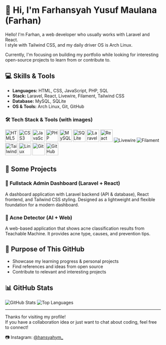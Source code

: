 # 👋 Hi, I'm Farhansyah Yusuf Maulana (Farhan)

Hello! I'm Farhan, a web developer who usually works with Laravel and React.  
I style with Tailwind CSS, and my daily driver OS is Arch Linux.  

Currently, I'm focusing on building my portfolio while looking for interesting open-source projects to learn from or contribute to.

## 💻 Skills & Tools

- **Languages:** HTML, CSS, JavaScript, PHP, SQL  
- **Stack:** Laravel, React, Livewire, Filament, Tailwind CSS  
- **Database:** MySQL, SQLite  
- **OS & Tools:** Arch Linux, Git, GitHub  

### 🛠️ Tech Stack & Tools (with images)

<p align="left">
  <!-- Languages -->
  <img src="https://cdn.jsdelivr.net/gh/devicons/devicon/icons/html5/html5-plain.svg" alt="HTML5" width="40" height="40"/>
  <img src="https://cdn.jsdelivr.net/gh/devicons/devicon/icons/css3/css3-plain.svg" alt="CSS3" width="40" height="40"/>
  <img src="https://cdn.jsdelivr.net/gh/devicons/devicon/icons/javascript/javascript-plain.svg" alt="JavaScript" width="40" height="40"/>
  <img src="https://cdn.jsdelivr.net/gh/devicons/devicon/icons/php/php-original.svg" alt="PHP" width="40" height="40"/>
  <img src="https://cdn.jsdelivr.net/gh/devicons/devicon/icons/mysql/mysql-original.svg" alt="MySQL" width="40" height="40"/>
  <img src="https://cdn.jsdelivr.net/gh/devicons/devicon/icons/sqlite/sqlite-original.svg" alt="SQLite" width="40" height="40"/>

  <!-- Frameworks & Libraries -->
  <img src="https://cdn.jsdelivr.net/gh/devicons/devicon/icons/laravel/laravel-plain.svg" alt="Laravel" width="40" height="40"/>
  <img src="https://cdn.jsdelivr.net/gh/devicons/devicon/icons/react/react-original.svg" alt="React" width="40" height="40"/>
  <img src="https://img.shields.io/badge/Livewire-%23FF2D20.svg?&style=for-the-badge&logo=laravel&logoColor=white" alt="Livewire"/>
  <img src="https://img.shields.io/badge/Filament-E83A3A?style=for-the-badge&logo=laravel&logoColor=white" alt="Filament"/>
  <img src="https://cdn.jsdelivr.net/gh/devicons/devicon/icons/tailwindcss/tailwindcss-plain.svg" alt="TailwindCSS" width="40" height="40"/>

  <!-- Tools & OS -->
  <img src="https://cdn.jsdelivr.net/gh/devicons/devicon/icons/linux/linux-original.svg" alt="Linux" width="40" height="40"/>
  <img src="https://cdn.jsdelivr.net/gh/devicons/devicon/icons/git/git-plain.svg" alt="Git" width="40" height="40"/>
  <img src="https://cdn.jsdelivr.net/gh/devicons/devicon/icons/github/github-original.svg" alt="GitHub" width="40" height="40"/>
</p>

## 🚀 Some Projects

### 🔧 Fullstack Admin Dashboard (Laravel + React)
A dashboard application with Laravel backend (API & database), React frontend, and Tailwind CSS styling. Designed as a lightweight and flexible foundation for a modern dashboard.

### 🧴 Acne Detector (AI + Web)
A web-based application that shows acne classification results from Teachable Machine. It provides acne type, causes, and prevention tips.

## 🎯 Purpose of This GitHub

- Showcase my learning progress & personal projects  
- Find references and ideas from open source  
- Contribute to relevant and interesting projects  

## 📊 GitHub Stats

<p>
  <img src="https://github-readme-stats.vercel.app/api?username=zaragoza1303&show_icons=true&theme=default" alt="GitHub Stats" />
  <img src="https://github-readme-stats.vercel.app/api/top-langs/?username=zaragoza1303&layout=compact&theme=default" alt="Top Languages" />
</p>

---

Thanks for visiting my profile!  
If you have a collaboration idea or just want to chat about coding, feel free to connect!  

📷 Instagram: [@hansyahym_](https://instagram.com/hansyahym_)
